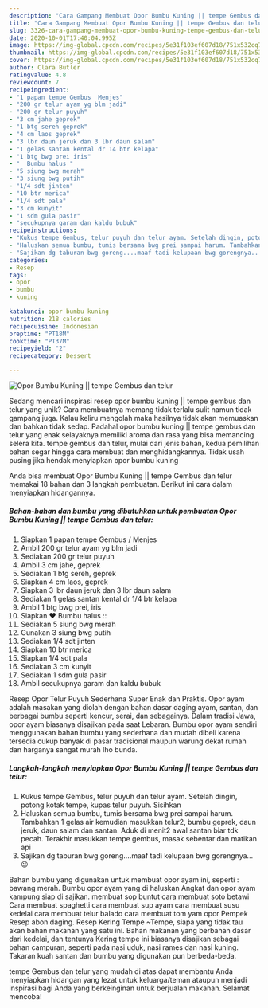 ```yaml
---
description: "Cara Gampang Membuat Opor Bumbu Kuning || tempe Gembus dan telur, Menggugah Selera"
title: "Cara Gampang Membuat Opor Bumbu Kuning || tempe Gembus dan telur, Menggugah Selera"
slug: 3326-cara-gampang-membuat-opor-bumbu-kuning-tempe-gembus-dan-telur-menggugah-selera
date: 2020-10-01T17:40:04.995Z
image: https://img-global.cpcdn.com/recipes/5e31f103ef607d18/751x532cq70/opor-bumbu-kuning-tempe-gembus-dan-telur-foto-resep-utama.jpg
thumbnail: https://img-global.cpcdn.com/recipes/5e31f103ef607d18/751x532cq70/opor-bumbu-kuning-tempe-gembus-dan-telur-foto-resep-utama.jpg
cover: https://img-global.cpcdn.com/recipes/5e31f103ef607d18/751x532cq70/opor-bumbu-kuning-tempe-gembus-dan-telur-foto-resep-utama.jpg
author: Clara Butler
ratingvalue: 4.8
reviewcount: 7
recipeingredient:
- "1 papan tempe Gembus  Menjes"
- "200 gr telur ayam yg blm jadi"
- "200 gr telur puyuh"
- "3 cm jahe geprek"
- "1 btg sereh geprek"
- "4 cm laos geprek"
- "3 lbr daun jeruk dan 3 lbr daun salam"
- "1 gelas santan kental dr 14 btr kelapa"
- "1 btg bwg prei iris"
- "  Bumbu halus "
- "5 siung bwg merah"
- "3 siung bwg putih"
- "1/4 sdt jinten"
- "10 btr merica"
- "1/4 sdt pala"
- "3 cm kunyit"
- "1 sdm gula pasir"
- "secukupnya garam dan kaldu bubuk"
recipeinstructions:
- "Kukus tempe Gembus, telur puyuh dan telur ayam. Setelah dingin, potong kotak tempe, kupas telur puyuh. Sisihkan"
- "Haluskan semua bumbu, tumis bersama bwg prei sampai harum. Tambahkan 1 gelas air kemudian masukkan telur2, bumbu geprek, daun jeruk, daun salam dan santan. Aduk di menit2 awal santan biar tdk pecah. Terakhir masukkan tempe gembus, masak sebentar dan matikan api"
- "Sajikan dg taburan bwg goreng....maaf tadi kelupaan bwg gorengnya...😉"
categories:
- Resep
tags:
- opor
- bumbu
- kuning

katakunci: opor bumbu kuning 
nutrition: 218 calories
recipecuisine: Indonesian
preptime: "PT18M"
cooktime: "PT37M"
recipeyield: "2"
recipecategory: Dessert

---
```



![Opor Bumbu Kuning || tempe Gembus dan telur](https://img-global.cpcdn.com/recipes/5e31f103ef607d18/751x532cq70/opor-bumbu-kuning-tempe-gembus-dan-telur-foto-resep-utama.jpg)

Sedang mencari inspirasi resep opor bumbu kuning || tempe gembus dan telur yang unik? Cara membuatnya memang tidak terlalu sulit namun tidak gampang juga. Kalau keliru mengolah maka hasilnya tidak akan memuaskan dan bahkan tidak sedap. Padahal opor bumbu kuning || tempe gembus dan telur yang enak selayaknya memiliki aroma dan rasa yang bisa memancing selera kita.
 tempe gembus dan telur, mulai dari jenis bahan, kedua pemilihan bahan segar hingga cara membuat dan menghidangkannya. Tidak usah pusing jika hendak menyiapkan opor bumbu kuning 

 Anda bisa membuat Opor Bumbu Kuning || tempe Gembus dan telur memakai 18 bahan dan 3 langkah pembuatan. Berikut ini cara dalam menyiapkan hidangannya.

<!--inarticleads1-->

##### Bahan-bahan dan bumbu yang dibutuhkan untuk pembuatan Opor Bumbu Kuning || tempe Gembus dan telur:

1. Siapkan 1 papan tempe Gembus / Menjes
1. Ambil 200 gr telur ayam yg blm jadi
1. Sediakan 200 gr telur puyuh
1. Ambil 3 cm jahe, geprek
1. Sediakan 1 btg sereh, geprek
1. Siapkan 4 cm laos, geprek
1. Siapkan 3 lbr daun jeruk dan 3 lbr daun salam
1. Sediakan 1 gelas santan kental dr 1/4 btr kelapa
1. Ambil 1 btg bwg prei, iris
1. Siapkan  ❤ Bumbu halus ::
1. Sediakan 5 siung bwg merah
1. Gunakan 3 siung bwg putih
1. Sediakan 1/4 sdt jinten
1. Siapkan 10 btr merica
1. Siapkan 1/4 sdt pala
1. Sediakan 3 cm kunyit
1. Sediakan 1 sdm gula pasir
1. Ambil secukupnya garam dan kaldu bubuk


Resep Opor Telur Puyuh Sederhana Super Enak dan Praktis. Opor ayam adalah masakan yang diolah dengan bahan dasar daging ayam, santan, dan berbagai bumbu seperti kencur, serai, dan sebagainya. Dalam tradisi Jawa, opor ayam biasanya disajikan pada saat Lebaran. Bumbu opor ayam sendiri menggunakan bahan bumbu yang sederhana dan mudah dibeli karena tersedia cukup banyak di pasar tradisional maupun warung dekat rumah dan harganya sangat murah lho bunda. 

<!--inarticleads2-->

##### Langkah-langkah menyiapkan Opor Bumbu Kuning || tempe Gembus dan telur:

1. Kukus tempe Gembus, telur puyuh dan telur ayam. Setelah dingin, potong kotak tempe, kupas telur puyuh. Sisihkan
1. Haluskan semua bumbu, tumis bersama bwg prei sampai harum. Tambahkan 1 gelas air kemudian masukkan telur2, bumbu geprek, daun jeruk, daun salam dan santan. Aduk di menit2 awal santan biar tdk pecah. Terakhir masukkan tempe gembus, masak sebentar dan matikan api
1. Sajikan dg taburan bwg goreng....maaf tadi kelupaan bwg gorengnya...😉


Bahan bumbu yang digunakan untuk membuat opor ayam ini, seperti : bawang merah. Bumbu opor ayam yang di haluskan Angkat dan opor ayam kampung siap di sajikan. membuat sop buntut cara membuat soto betawi Cara membuat spaghetti cara membuat sup ayam cara membuat susu kedelai cara membuat telur balado cara membuat tom yam opor Pempek Resep abon daging. Resep Kering Tempe ~Tempe, siapa yang tidak tau akan bahan makanan yang satu ini. Bahan makanan yang berbahan dasar dari kedelai, dan tentunya Kering tempe ini biasanya disajikan sebagai bahan campuran, seperti pada nasi uduk, nasi rames dan nasi kuning. Takaran kuah santan dan bumbu yang digunakan pun berbeda-beda. 

 tempe Gembus dan telur yang mudah di atas dapat membantu Anda menyiapkan hidangan yang lezat untuk keluarga/teman ataupun menjadi inspirasi bagi Anda yang berkeinginan untuk berjualan makanan. Selamat mencoba!
